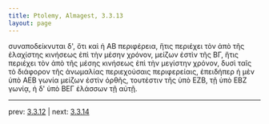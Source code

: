 ```yaml
---
title: Ptolemy, Almagest, 3.3.13
layout: page
---
```


συναποδείκνυται δ', ὅτι καὶ ἡ ΑΒ περιφέρεια, ἥτις περιέχει τὸν ἀπὸ τῆς ἐλαχίστης κινήσεως ἐπὶ τὴν μέσην χρόνον, μείζων ἐστὶν τῆς ΒΓ, ἥτις περιέχει τὸν ἀπὸ τῆς μέσης κινήσεως ἐπὶ τὴν μεγίστην χρόνον, δυσὶ ταῖς τὸ διάφορον τῆς ἀνωμαλίας περιεχούσαις περιφερείαις, ἐπειδήπερ ἡ μὲν ὑπὸ ΑΕΒ γωνία μείζων ἐστὶν ὀρθῆς, τουτέστιν τῆς ὑπὸ ΕΖΒ, τῇ ὑπὸ ΕΒΖ γωνίᾳ, ἡ δ' ὑπὸ ΒΕΓ ἐλάσσων τῇ αὐτῇ. 

---

prev: [3.3.12](../3.3.12/) | next: [3.3.14](../3.3.14/)

